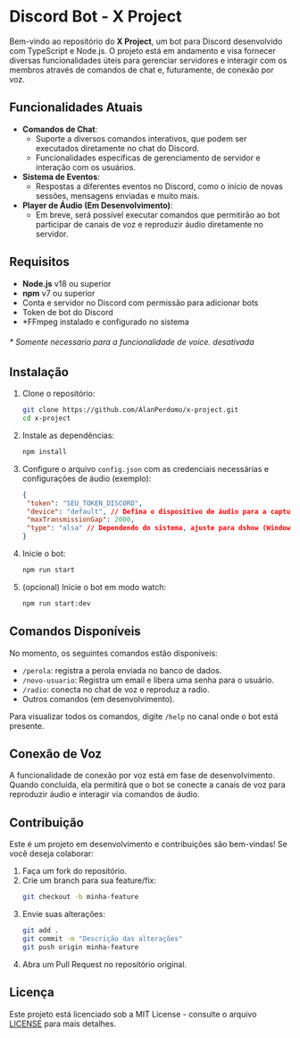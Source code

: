 # Discord Bot - X Project

Bem-vindo ao repositório do **X Project**, um bot para Discord desenvolvido com TypeScript e Node.js. O projeto está em andamento e visa fornecer diversas funcionalidades úteis para gerenciar servidores e interagir com os membros através de comandos de chat e, futuramente, de conexão por voz.

## Funcionalidades Atuais

- **Comandos de Chat**:
  - Suporte a diversos comandos interativos, que podem ser executados diretamente no chat do Discord.
  - Funcionalidades específicas de gerenciamento de servidor e interação com os usuários.
- **Sistema de Eventos**:
  - Respostas a diferentes eventos no Discord, como o início de novas sessões, mensagens enviadas e muito mais.
- **Player de Áudio (Em Desenvolvimento)**:
  - Em breve, será possível executar comandos que permitirão ao bot participar de canais de voz e reproduzir áudio diretamente no servidor.

## Requisitos

- **Node.js** v18 ou superior
- **npm** v7 ou superior
- Conta e servidor no Discord com permissão para adicionar bots
- Token de bot do Discord
- \*FFmpeg instalado e configurado no sistema

###### \* Somente necessario para a funcionalidade de voice. desativada

## Instalação

1. Clone o repositório:

   ```bash
   git clone https://github.com/AlanPerdomo/x-project.git
   cd x-project
   ```

2. Instale as dependências:

   ```bash
   npm install
   ```

3. Configure o arquivo `config.json` com as credenciais necessárias e configurações de áudio (exemplo):

   ```json
   {
   	"token": "SEU_TOKEN_DISCORD",
   	"device": "default", // Defina o dispositivo de áudio para a captura de voz
   	"maxTransmissionGap": 2000,
   	"type": "alsa" // Dependendo do sistema, ajuste para dshow (Windows), alsa (Linux), etc.
   }
   ```

4. Inicie o bot:

   ```bash
   npm run start
   ```

5. (opcional) Inicie o bot em modo watch:

   ```bash
   npm run start:dev
   ```

## Comandos Disponíveis

No momento, os seguintes comandos estão disponíveis:

- `/perola`: registra a perola enviada no banco de dados.
- `/novo-usuario`: Registra um email e libera uma senha para o usuário.
- `/radio`: conecta no chat de voz e reproduz a radio. 
- Outros comandos (em desenvolvimento).

Para visualizar todos os comandos, digite `/help` no canal onde o bot está presente.

## Conexão de Voz

A funcionalidade de conexão por voz está em fase de desenvolvimento. Quando concluída, ela permitirá que o bot se conecte a canais de voz para reproduzir áudio e interagir via comandos de áudio.

## Contribuição

Este é um projeto em desenvolvimento e contribuições são bem-vindas! Se você deseja colaborar:

1. Faça um fork do repositório.
2. Crie um branch para sua feature/fix:
   ```bash
   git checkout -b minha-feature
   ```
3. Envie suas alterações:
   ```bash
   git add .
   git commit -m "Descrição das alterações"
   git push origin minha-feature
   ```
4. Abra um Pull Request no repositório original.

## Licença

Este projeto está licenciado sob a MIT License - consulte o arquivo [LICENSE](./LICENSE) para mais detalhes.
